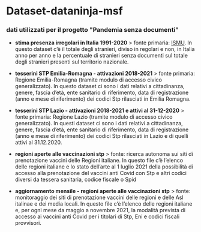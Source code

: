 # Dataset-dataninja-msf
### dati utilizzati per il progetto "Pandemia senza documenti"

* **stima presenza irregolari in Italia 1991-2020** > fonte primaria: [ISMU](https://www.ismu.org/dati-sulle-migrazioni/#:~:text=FONDAZIONE%20ISMU.%20Stima%20presenza%20irregolare%20in%20Italia.%20Anni%201991-2020). In questo dataset c’è il totale degli stranieri, diviso in regolari e non, in Italia anno per anno e la percentuale di stranieri senza documenti sul totale degli stranieri presenti sul territorio nazionale. 


* **tesserini STP Emilia-Romagna - attivazioni 2018-2021** > fonte primaria: Regione Emilia-Romagna (tramite modulo di accesso civico generalizzato). In questo dataset ci sono i dati relativi a cittadinanza, genere, fascia d’età, ente sanitario di riferimento, data di registrazione (anno e mese di riferimento) dei codici Stp rilasciati in Emilia Romagna. 


* **tesserini STP Lazio - attivazioni 2018-2021 e attivi al 31-12-2020** > fonte primaria: Regione Lazio (tramite modulo di accesso civico generalizzato). In questi dataset ci sono i dati relativi a cittadinanza, genere, fascia d’età, ente sanitario di riferimento, data di registrazione (anno e mese di riferimento) dei codici Stp rilasciati in Lazio e di quelli attivi al 31.12.2020. 

* **regioni aperte alle vaccinazioni stp** > fonte: ricerca autonoma sui siti di prenotazione vaccini delle Regioni italiane. In questo file c’è l’elenco delle regioni italiane e lo stato dell’arte al 1 luglio 2021 della possibilità di accesso alla prenotazione del vaccini anti Covid con Stp e altri codici diversi da tessera sanitaria, codice fiscale o Spid
* **aggiornamento mensile - regioni aperte alle vaccinazioni stp** > fonte: monitoraggio dei siti di prenotazione vaccini delle regioni e delle Asl italinae e dei media locali. In questo file c’è l’elenco delle regioni italiane e, per ogni mese da maggio a novembre 2021, la modalità prevista di accesso ai vaccini anti Covid per i titolari di Stp, Eni e codici fiscali provvisori.
